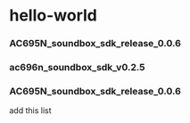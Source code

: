 # hello-world
### AC695N_soundbox_sdk_release_0.0.6    
### ac696n_soundbox_sdk_v0.2.5
### AC695N_soundbox_sdk_release_0.0.6

add this list
